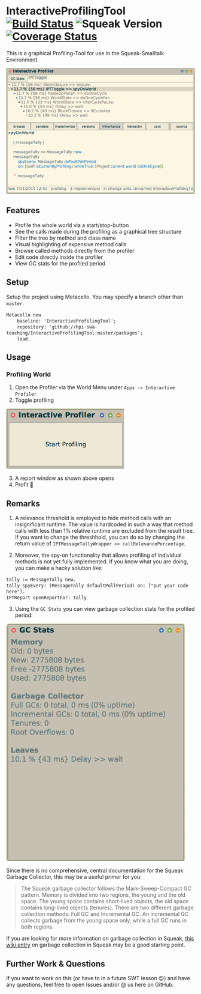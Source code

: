 # InteractiveProfilingTool [![Build Status](https://travis-ci.org/hpi-swa-teaching/InteractiveProfilingTool.svg?branch=master)](https://travis-ci.org/hpi-swa-teaching/InteractiveProfilingTool) ![Squeak Version](https://img.shields.io/badge/squeak-%3E5.0-informational.svg) [![Coverage Status](https://coveralls.io/repos/github/hpi-swa-teaching/InteractiveProfilingTool/badge.svg?branch=master)](https://coveralls.io/github/hpi-swa-teaching/InteractiveProfilingTool?branch=master)

This is a graphical Profiling-Tool for use in the Squeak-Smalltalk Environment.

![Screenshot of a Profiling Result](./img/Profiler_Screenshot.png)

## Features

- Profile the whole world via a start/stop-button
- See the calls made during the profiling as a graphical tree structure
- Filter the tree by method and class name
- Visual highlighting of expensive method calls
- Browse called methods directly from the profiler
- Edit code directly inside the profiler
- View GC stats for the profiled period

## Setup

Setup the project using Metacello. You may specify a branch other than `master`.

```smalltalk
Metacello new
    baseline: 'InteractiveProfilingTool';
    repository: 'github://hpi-swa-teaching/InteractiveProfilingTool:master/packages';
    load.
```
## Usage

### Profiling World
1. Open the Profiler via the World Menu under `Apps -> Interactive Profiler`
2. Toggle profiling

![Toggling the Profiler](./img/Profiler_Toggle_Screenshot.png)

3. A report window as shown above opens  
4. Profit :money_with_wings:

## Remarks

1. A relevance threshold is employed to hide method calls with an insignificant runtime.  The value is hardcoded in such a way that method calls with less than 1% relative runtime are excluded from the result tree. If you want to change the threshhold, you can do so by changing the return value of `IPTMessageTallyWrapper >> callRelevancePercentage`.

2. Moreover, the spy-on functionality that allows profiling of individual methods is not yet fully implemented. If you know what you are doing, you can make a hacky solution like:
```smalltalk
tally := MessageTally new.
tally spyEvery: (MessageTally defaultPollPeriod) on: ["put your code here"].
IPTReport openReportFor: tally
```

3. Using the `GC Stats` you can view garbage collection stats for the profiled period:

![GS Stats](./img/GC_Stats_Screenshot.png)

Since there is no comprehensive, central documentation for the Squeak Garbage Collector, this may be a useful primer for you:

>The Squeak garbage collector follows the Mark-Sweep-Compact GC pattern. Memory is divided into two regions, the young and the old space. The young space contains short-lived objects, the old space contains long-lived objects (tenures).
There are two different garbage collection methods: Full GC and Incremental GC. An incremental GC collects garbage from the young space only, while a full GC runs in both regions.

If you are looking for more information on garbage collection in Squeak, [this wiki entry](https://wiki.squeak.org/squeak/1469)  on garbage collection in Squeak may be a good starting point.

## Further Work & Questions

If you want to work on this (or have to in a future SWT lesson :wink:) and have any questions, feel free to open Issues and/or @ us here on GitHub.
